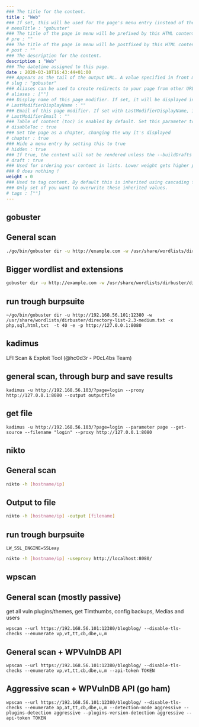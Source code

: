 ```yaml
---
### The title for the content.
title : "Web"
### If set, this will be used for the page's menu entry (instead of the `title` attribute)
# menuTitle : "gobuster"
### The title of the page in menu will be prefixed by this HTML content
# pre : ""
### The title of the page in menu will be postfixed by this HTML content
# post : ""
### The description for the content.
description : "Web"
### The datetime assigned to this page.
date : 2020-03-10T16:43:44+01:00
### Appears as the tail of the output URL. A value specified in front matter will override the segment of the URL based on the filename.
# slug : "gobuster"
### Aliases can be used to create redirects to your page from other URLs.
# aliases : [""]
### Display name of this page modifier. If set, it will be displayed in the footer.
# LastModifierDisplayName : ""
### Email of this page modifier. If set with LastModifierDisplayName, it will be displayed in the footer
# LastModifierEmail : ""
### Table of content (toc) is enabled by default. Set this parameter to true to disable it.
# disableToc : true
### Set the page as a chapter, changing the way it's displayed
# chapter : true
### Hide a menu entry by setting this to true
# hidden : true
### If true, the content will not be rendered unless the --buildDrafts flag is passed to the hugo command.
# draft : true
### Used for ordering your content in lists. Lower weight gets higher precedence. So content with lower weight will come first.
### 0 does nothing !
weight : 0
### Used to tag content. By default this is inherited using cascading from _index.md files
### Only set of you want to overwrite these inherited values.
# tags : [""]
---
```




## gobuster

## General scan

```bash
./go/bin/gobuster dir -u http://example.com -w /usr/share/wordlists/dirb/common.txt -t 40 -e
```

## Bigger wordlist and extensions

```bash
gobuster dir -u http://example.com -w /usr/share/wordlists/dirbuster/directory-list-2.3-medium.txt -x php,txt,html,sql -t 40 -e
```

## run trough burpsuite

```
~/go/bin/gobuster dir -u http://192.168.56.101:12380 -w /usr/share/wordlists/dirbuster/directory-list-2.3-medium.txt -x php,sql,html,txt  -t 40 -e -p http://127.0.0.1:8080
```

## kadimus

LFI Scan & Exploit Tool (@hc0d3r - P0cL4bs Team)

## general scan, through burp and save results

```
kadimus -u http://192.168.56.103/?page=login --proxy http://127.0.0.1:8080 --output outputfile
```

## get file

```
kadimus -u http://192.168.56.103/?page=login --parameter page --get-source --filename "login" --proxy http://127.0.0.1:8080
``` 


## nikto

## General scan

```bash
nikto -h [hostname/ip]
```

## Output to file

```bash
nikto -h [hostname/ip] -output [filename]
```


## run trough burpsuite

`LW_SSL_ENGINE=SSLeay`

```bash
nikto -h [hostname/ip] -useproxy http://localhost:8080/
```


## wpscan

## General scan (mostly passive)

get all vuln plugins/themes, get Timthumbs, config backups, Medias and users

`wpscan --url https://192.168.56.101:12380/blogblog/ --disable-tls-checks --enumerate vp,vt,tt,cb,dbe,u,m`

## General scan + WPVulnDB API

`wpscan --url https://192.168.56.101:12380/blogblog/ --disable-tls-checks --enumerate vp,vt,tt,cb,dbe,u,m --api-token TOKEN `

## Aggressive scan + WPVulnDB API (go ham)

`wpscan --url https://192.168.56.101:12380/blogblog/ --disable-tls-checks --enumerate ap,at,tt,cb,dbe,u,m --detection-mode aggressive --plugins-detection aggressive --plugins-version-detection aggressive --api-token TOKEN`
